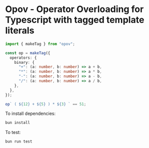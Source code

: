 # Opov - Operator Overloading for Typescript with tagged template literals

```typescript
import { makeTag } from "opov";

const op = makeTag({
  operators: {
    binary: {
      "+": (a: number, b: number) => a + b,
      "*": (a: number, b: number) => a * b,
      "-": (a: number, b: number) => a - b,
      "/": (a: number, b: number) => a / b,
    },
  },
});

op` ( ${12} + ${5} ) * ${3} ` == 51;
```

To install dependencies:

```bash
bun install
```

To test:

```bash
bun run test
```

